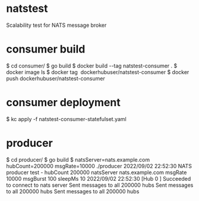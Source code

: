 # natstest
Scalability test for NATS message broker

# consumer build
$ cd consumer/
$ go build
$ docker build --tag natstest-consumer .
$ docker image ls
$ docker tag <image> dockerhubuser/natstest-consumer
$ docker push dockerhubuser/natstest-consumer

# consumer deployment
$ kc apply -f natstest-consumer-statefulset.yaml

# producer
$ cd producer/
$ go build
$ natsServer=nats.example.com hubCount=200000 msgRate=10000 ./producer
2022/09/02 22:52:30 NATS producer test - hubCount 200000 natsServer nats.example.com msgRate 10000 msgBurst 100 sleepMs 10
2022/09/02 22:52:30 [Hub  0 ] Succeeded to connect to nats server
Sent messages to all  200000  hubs
Sent messages to all  200000  hubs
Sent messages to all  200000  hubs
